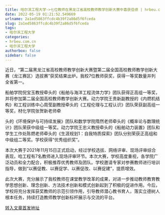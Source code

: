 ```yaml
---
title: 哈尔滨工程大学->七位教师在黑龙江省高校教师教学创新大赛中喜获佳绩 | hrbeu.com.cn
date: 2022-05-19 01:21:52.549669
urlname: 2a1ed5863ffcdc4b39f2a86d5f6fceda
slug: 2a1ed5863ffcdc4b39f2a86d5f6fceda
tags: 
- 哈尔滨工程大学
categories:
- hrbeu.com.cn
- 哈尔滨工程大学
authorbox: false
sidebar: false
---
```

近日，“第二届黑龙江省高校教师教学创新大赛暨第二届全国高校教师教学创新大赛（龙江赛区）选拔赛”获奖结果出炉。我校7位教师获奖，获得一等奖数量并列全省第一。

船舶学院倪宝玉教授牵头的《船舶与海洋工程流体力学》团队获得正高组一等奖，并将参加第二届全国高校教师教学创新大赛。动力学院王贵新副教授的《内燃机结构》和工程训练中心周莹副教授牵头的《工程伦理与工程认识》团队荣获副高组一等奖，材化学院张贺新老师牵
<!--more-->
头的《环境保护与可持续发展》团队和数学学院隋然老师牵头的《概率论与数理统计》团队荣获中级组一等奖。动力学院王忠义教授牵头的《船舶动力装置》团队和学生工作处陈燃老师牵头的《生涯规划1：自我特质探索》团队分别荣获正高组和中级组二等奖。学校获得“优秀组织奖”。

本次大赛于2021年11月15日正式启动，经过学校选拔、网络评审、现场评审综合表现，哈工程有7名教师进入现场评审环节。本次大赛，学校高度重视，各学院广泛动员和全力配合，积极推荐优秀教师及团队。学校邀请专家对参赛教师进行培训指导，做到“以赛促教、以赛促学、以赛促改、以赛促建”，提质增效。

此次大赛，充分展示了我校教师在课堂教学改革的成果，对进一步推动教师教育教学思想创新、理念创新、方法技术创新和模式创新起到了积极的促进作用。今后，学校将充分发挥获奖教师的示范引领作用，引导教师潜心教书育人，落实立德树人根本任务，持续打造教师教学创新标杆展示与交流的平台。



[转入文章首发地址](http://gongxue.cn/info/1141/70894.htm)